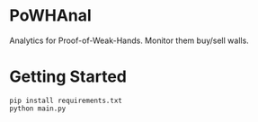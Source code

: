 # PoWHAnal
Analytics for Proof-of-Weak-Hands. Monitor them buy/sell walls.


# Getting Started
```
pip install requirements.txt
python main.py
```
